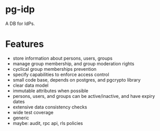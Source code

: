 
# pg-idp

A DB for IdPs.

# Features

- store information about persons, users, groups
- manage group membership, and group moderation rights
- cyclical group memberships prevention
- specify capabilities to enforce access control
- small code base, depends on postgres, and pgcrypto library
- clear data model
- immutable attributes when possible
- persons, users, and groups can be active/inactive, and have expiry dates
- extensive data consistency checks
- wide test coverage
- generic
- maybe: audit, rpc api, rls policies
